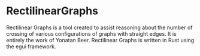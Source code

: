 # RectilinearGraphs

Rectilinear Graphs is a tool created to assist reasoning about the number of crossing of various configurations of graphs with straight edges. It is entirely the work of Yonatan Beer. Rectilinear Graphs is written in Rust using the egui framework.
